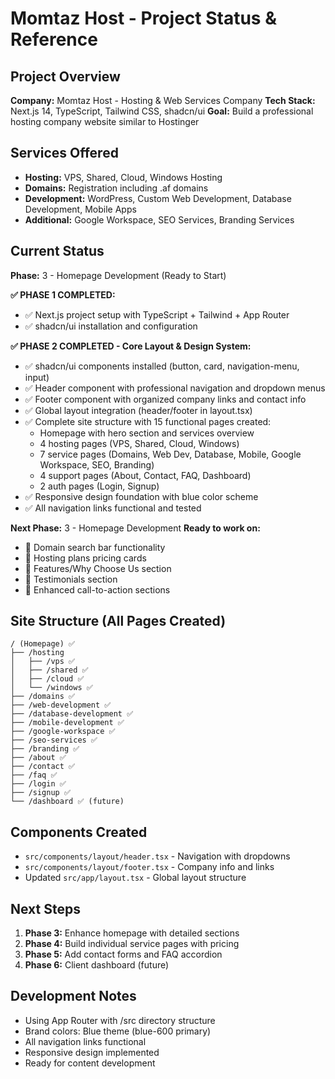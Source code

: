 # Momtaz Host - Project Status & Reference

## Project Overview
**Company:** Momtaz Host - Hosting & Web Services Company
**Tech Stack:** Next.js 14, TypeScript, Tailwind CSS, shadcn/ui
**Goal:** Build a professional hosting company website similar to Hostinger

## Services Offered
- **Hosting:** VPS, Shared, Cloud, Windows Hosting
- **Domains:** Registration including .af domains
- **Development:** WordPress, Custom Web Development, Database Development, Mobile Apps
- **Additional:** Google Workspace, SEO Services, Branding Services

## Current Status
**Phase:** 3 - Homepage Development (Ready to Start)

**✅ PHASE 1 COMPLETED:**
- ✅ Next.js project setup with TypeScript + Tailwind + App Router
- ✅ shadcn/ui installation and configuration

**✅ PHASE 2 COMPLETED - Core Layout & Design System:**
- ✅ shadcn/ui components installed (button, card, navigation-menu, input)
- ✅ Header component with professional navigation and dropdown menus
- ✅ Footer component with organized company links and contact info
- ✅ Global layout integration (header/footer in layout.tsx)
- ✅ Complete site structure with 15 functional pages created:
  - Homepage with hero section and services overview
  - 4 hosting pages (VPS, Shared, Cloud, Windows)
  - 7 service pages (Domains, Web Dev, Database, Mobile, Google Workspace, SEO, Branding)
  - 4 support pages (About, Contact, FAQ, Dashboard)
  - 2 auth pages (Login, Signup)
- ✅ Responsive design foundation with blue color scheme
- ✅ All navigation links functional and tested

**Next Phase:** 3 - Homepage Development
**Ready to work on:**
- 🔄 Domain search bar functionality
- 🔄 Hosting plans pricing cards
- 🔄 Features/Why Choose Us section
- 🔄 Testimonials section
- 🔄 Enhanced call-to-action sections

## Site Structure (All Pages Created)
```
/ (Homepage) ✅
├── /hosting
│   ├── /vps ✅
│   ├── /shared ✅
│   ├── /cloud ✅
│   └── /windows ✅
├── /domains ✅
├── /web-development ✅
├── /database-development ✅
├── /mobile-development ✅
├── /google-workspace ✅
├── /seo-services ✅
├── /branding ✅
├── /about ✅
├── /contact ✅
├── /faq ✅
├── /login ✅
├── /signup ✅
└── /dashboard ✅ (future)
```

## Components Created
- `src/components/layout/header.tsx` - Navigation with dropdowns
- `src/components/layout/footer.tsx` - Company info and links
- Updated `src/app/layout.tsx` - Global layout structure

## Next Steps
1. **Phase 3:** Enhance homepage with detailed sections
2. **Phase 4:** Build individual service pages with pricing
3. **Phase 5:** Add contact forms and FAQ accordion
4. **Phase 6:** Client dashboard (future)

## Development Notes
- Using App Router with /src directory structure
- Brand colors: Blue theme (blue-600 primary)
- All navigation links functional
- Responsive design implemented
- Ready for content development
